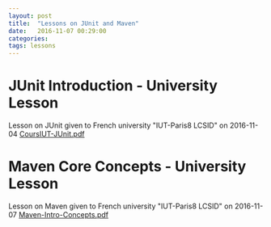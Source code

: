 ```yaml
---
layout: post
title:  "Lessons on JUnit and Maven"
date:   2016-11-07 00:29:00
categories: 
tags: lessons
---
```


<h1>JUnit Introduction - University Lesson</h1>

Lesson on JUnit given to French university "IUT-Paris8 LCSID" on 2016-11-04
<A href="../../../docs/CoursIUT-JUnit.pdf">CoursIUT-JUnit.pdf</A>


<h1>Maven Core Concepts - University Lesson</h1>

Lesson on Maven given to French university "IUT-Paris8 LCSID" on 2016-11-07
<A href="../../../docs/Maven-Intro-Concepts.pdf">Maven-Intro-Concepts.pdf</A>





